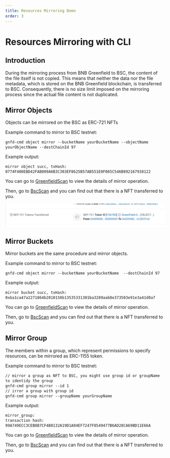 ```yaml
---
title: Resources Mirroring Demo
order: 3
---
```


# Resources Mirroring with CLI

## Introduction

During the mirroring process from BNB Greenfield to BSC, the content of the file itself is not copied. This means that neither the data nor the file metadata, which is stored on the BNB Greenfield blockchain, is transferred to BSC. Consequently, there is no size limit imposed on the mirroring process since the actual file content is not duplicated.

## Mirror Objects

Objects can be mirrored on the BSC as ERC-721 NFTs

Example command to mirror to BSC testnet:
```shell
gnfd-cmd object mirror --bucketName yourBucketName --objectName yourObjectName --destChainId 97
```

Example output:
```
mirror object succ, txHash: 0774F400EBD42FAB009A6B3C303EF8625B57AB551E0F065C546B892167938122
```
You can go to [GreenfieldScan](https://testnet.greenfieldscan.com) to view the details of mirror operation.

Then, go to [BscScan](https://testnet.bscscan.com) and you can find out that there is a NFT transferred to you.

![Transaction Details](../../../static/asset/mirror-object.png)


## Mirror Buckets

Mirror buckets are the same procedure and mirror objects.

Example command to mirror to BSC testnet:
```shell
gnfd-cmd object mirror --bucketName yourBucketName  --destChainId 97
```

Example output:
```
mirror bucket succ, txHash: 0xba1ca47a2271864b2010158b13535331301ba3289aab8e373503e91e3a41d0a7
```
You can go to [GreenfieldScan](https://testnet.greenfieldscan.com) to view the details of mirror operation.

Then, go to [BscScan](https://testnet.bscscan.com) and you can find out that there is a NFT transferred to you.


## Mirror Group

The members within a group, which represent permissions to specify resources, can be mirrored as ERC-1155 token.

Example command to mirror to BSC testnet:

```shell
// mirror a group as NFT to BSC, you might use group id or groupName to identidy the group
gnfd-cmd group mirror --id 1
// irror a group with group id
gnfd-cmd group mirror --groupName yourGroupName
```

Example output:

```shel
mirror_group:
transaction hash: 99A749ECC3CEB8B7CF4B8132A19D1A04EF7247F8549477B6AD28CA69BD11E66A
```
You can go to [GreenfieldScan](https://testnet.greenfieldscan.com) to view the details of mirror operation.

Then, go to [BscScan](https://testnet.bscscan.com) and you can find out that there is a NFT transferred to you.

